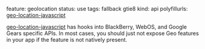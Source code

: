 feature: geolocation
status: use
tags: fallback gtie8
kind: api
polyfillurls: [geo-location-javascript](https://code.google.com/archive/p/geo-location-javascript/)

[geo-location-javascript](https://code.google.com/archive/p/geo-location-javascript/) has hooks into BlackBerry, WebOS, and Google Gears specific APIs. In most cases, you should just not expose Geo features in your app if the feature is not natively present.
